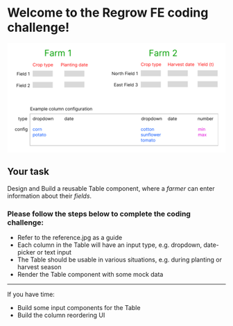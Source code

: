 # Welcome to the Regrow FE coding challenge!

![reference](reference.jpg)

## Your task

Design and Build a reusable Table component, where a _farmer_ can enter information about their _fields_.

### Please follow the steps below to complete the coding challenge:

- Refer to the reference.jpg as a guide
- Each column in the Table will have an input type, e.g. dropdown, date-picker or text input
- The Table should be usable in various situations, e.g. during planting or harvest season
- Render the Table component with some mock data

---

If you have time:

- Build some input components for the Table
- Build the column reordering UI
